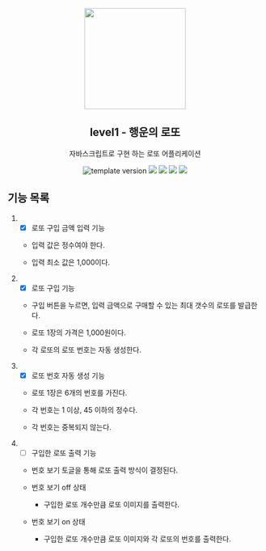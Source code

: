 <p align="middle" >
  <img width="200px;" src="../images/lotto_ball.png"/>
</p>
<h2 align="middle">level1 - 행운의 로또</h2>
<p align="middle">자바스크립트로 구현 하는 로또 어플리케이션</p>
<p align="middle">
  <img src="https://img.shields.io/badge/version-1.0.0-blue?style=flat-square" alt="template version"/>
  <img src="https://img.shields.io/badge/language-html-red.svg?style=flat-square"/>
  <img src="https://img.shields.io/badge/language-css-blue.svg?style=flat-square"/>
  <img src="https://img.shields.io/badge/language-js-yellow.svg?style=flat-square"/>
  <img src="https://img.shields.io/badge/license-MIT-brightgreen.svg?style=flat-square"/>
</p>

## 기능 목록

1. - [x] 로또 구입 금액 입력 기능

   - 입력 값은 정수여야 한다.

   - 입력 최소 값은 1,000이다.

2. - [x] 로또 구입 기능

   - 구입 버튼을 누르면, 입력 금액으로 구매할 수 있는 최대 갯수의 로또를 발급한다.

   - 로또 1장의 가격은 1,000원이다.

   - 각 로또의 로또 번호는 자동 생성한다.

3. - [x] 로또 번호 자동 생성 기능

   - 로또 1장은 6개의 번호를 가진다.

   - 각 번호는 1 이상, 45 이하의 정수다.

   - 각 번호는 중복되지 않는다.

4. - [ ] 구입한 로또 출력 기능

   - 번호 보기 토글을 통해 로또 출력 방식이 결정된다.

   - 번호 보기 off 상태

     - 구입한 로또 개수만큼 로또 이미지를 출력한다.

   - 번호 보기 on 상태

     - 구입한 로또 개수만큼 로또 이미지와 각 로또의 번호를 출력한다.
